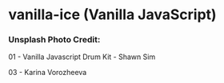 # vanilla-ice (Vanilla JavaScript)

### Unsplash Photo Credit:

01 - Vanilla Javascript Drum Kit - Shawn Sim

03 - Karina Vorozheeva
